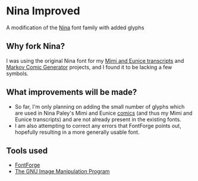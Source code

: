 # Nina Improved
A modification of the [Nina](https://archive.org/details/NinaPaleyFonts) font family with added glyphs

## Why fork Nina?
I was using the original Nina font for my [Mimi and Eunice transcripts](https://github.com/TheOpenSourceNinja/Mimi-and-Eunice-transcripts) and [Markov Comic Generator](https://github.com/TheOpenSourceNinja/Markov-Comic-Generator) projects, and I found it to be lacking a few symbols.

## What improvements will be made?
* So far, I'm only planning on adding the small number of glyphs which are used in Nina Paley's Mimi and Eunice [comics](https://mimiandeunice.com/) (and thus my Mimi and Eunice transcripts) and are not already present in the existing fonts.
* I am also attempting to correct any errors that FontForge points out, hopefully resulting in a more generally usable font.

## Tools used
* [FontForge](https://fontforge.github.io/)
* [The GNU Image Manipulation Program](https://www.gimp.org/)